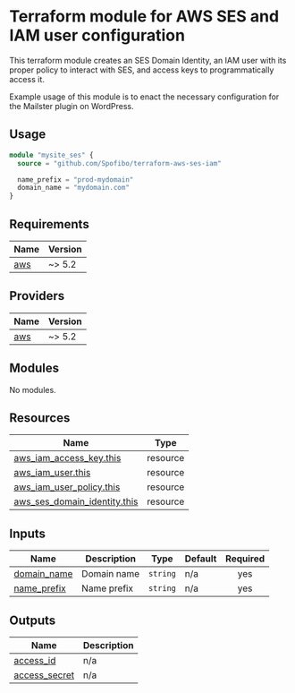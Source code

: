 # Terraform module for AWS SES and IAM user configuration
This terraform module creates an SES Domain Identity, an IAM user with its proper policy to interact with SES, and access keys to programmatically access it.

Example usage of this module is to enact the necessary configuration for the Mailster plugin on WordPress.

## Usage

```terraform
module "mysite_ses" {
  source = "github.com/Spofibo/terraform-aws-ses-iam"

  name_prefix = "prod-mydomain"
  domain_name = "mydomain.com"
}
```

<!-- BEGIN_TF_DOCS -->
## Requirements

| Name | Version |
|------|---------|
| <a name="requirement_aws"></a> [aws](#requirement\_aws) | ~> 5.2 |

## Providers

| Name | Version |
|------|---------|
| <a name="provider_aws"></a> [aws](#provider\_aws) | ~> 5.2 |

## Modules

No modules.

## Resources

| Name | Type |
|------|------|
| [aws_iam_access_key.this](https://registry.terraform.io/providers/hashicorp/aws/latest/docs/resources/iam_access_key) | resource |
| [aws_iam_user.this](https://registry.terraform.io/providers/hashicorp/aws/latest/docs/resources/iam_user) | resource |
| [aws_iam_user_policy.this](https://registry.terraform.io/providers/hashicorp/aws/latest/docs/resources/iam_user_policy) | resource |
| [aws_ses_domain_identity.this](https://registry.terraform.io/providers/hashicorp/aws/latest/docs/resources/ses_domain_identity) | resource |

## Inputs

| Name | Description | Type | Default | Required |
|------|-------------|------|---------|:--------:|
| <a name="input_domain_name"></a> [domain\_name](#input\_domain\_name) | Domain name | `string` | n/a | yes |
| <a name="input_name_prefix"></a> [name\_prefix](#input\_name\_prefix) | Name prefix | `string` | n/a | yes |

## Outputs

| Name | Description |
|------|-------------|
| <a name="output_access_id"></a> [access\_id](#output\_access\_id) | n/a |
| <a name="output_access_secret"></a> [access\_secret](#output\_access\_secret) | n/a |
<!-- END_TF_DOCS -->
